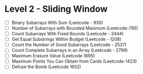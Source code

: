 # Level 2 - Sliding Window

- [ ] Binary Subarrays With Sum (Leetcode - 930)
- [ ] Number of Subarrays with Bounded Maximum (Leetcode-795)
- [ ] Count Subarrays With Fixed Bounds (Leetcode - 2444)
- [ ] Get Equal Substrings Within Budget (Leetcode - 1208)
- [ ] Count the Number of Good Subarrays (Leetcode - 2537)
- [ ] Count Complete Subarrays in an Array (Leetcode - 2799)
- [ ] Maximum Erasure Value (Leetcode 1695)
- [ ] Maximum Points You Can Obtain from Cards (Leetcode-1423)
- [ ] Defuse the Bomb (Leetcode 1652)
